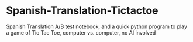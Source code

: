 # Spanish-Translation-Tictactoe
Spanish Translation A/B test notebook, and a quick python program to play a game of Tic Tac Toe, computer vs. computer, no AI involved

